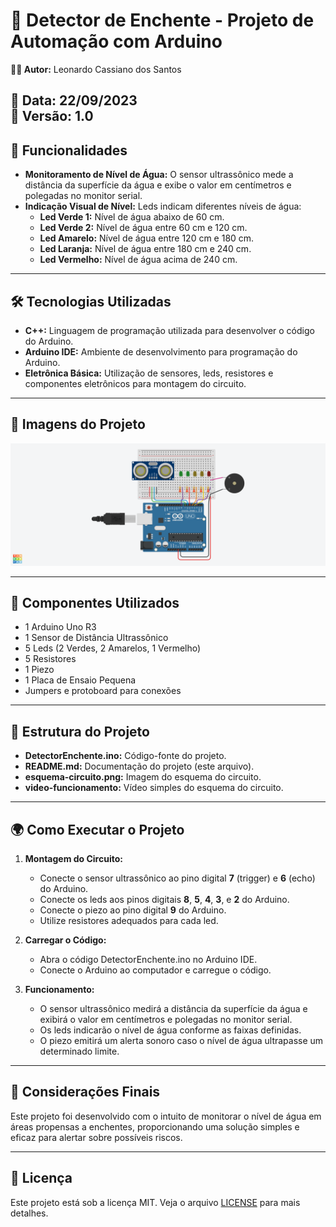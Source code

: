 # 🌊 Detector de Enchente - Projeto de Automação com Arduino  

**👨‍💻 Autor:** Leonardo Cassiano dos Santos  

**📅 Data:** 22/09/2023  
**🔖 Versão:** 1.0  
---

## 🌟 Funcionalidades  

- **Monitoramento de Nível de Água:** O sensor ultrassônico mede a distância da superfície da água e exibe o valor em centímetros e polegadas no monitor serial.  
- **Indicação Visual de Nível:** Leds indicam diferentes níveis de água:  
  - **Led Verde 1:** Nível de água abaixo de 60 cm.  
  - **Led Verde 2:** Nível de água entre 60 cm e 120 cm.  
  - **Led Amarelo:** Nível de água entre 120 cm e 180 cm.  
  - **Led Laranja:** Nível de água entre 180 cm e 240 cm.  
  - **Led Vermelho:** Nível de água acima de 240 cm.  

---

## 🛠️ Tecnologias Utilizadas  
- **C++:** Linguagem de programação utilizada para desenvolver o código do Arduino.  
- **Arduino IDE:** Ambiente de desenvolvimento para programação do Arduino.  
- **Eletrônica Básica:** Utilização de sensores, leds, resistores e componentes eletrônicos para montagem do circuito.  

---

## 📸 Imagens do Projeto  
![imagem do projeto](https://raw.githubusercontent.com/yLeonardo99/Detector-Enchente/refs/heads/main/Detector%20de%20Enchente.png)

---

## 🔧 Componentes Utilizados  

- 1 Arduino Uno R3  
- 1 Sensor de Distância Ultrassônico  
- 5 Leds (2 Verdes, 2 Amarelos, 1 Vermelho)  
- 5 Resistores  
- 1 Piezo  
- 1 Placa de Ensaio Pequena  
- Jumpers e protoboard para conexões  

---

## 📂 Estrutura do Projeto  
- **DetectorEnchente.ino:** Código-fonte do projeto.  
- **README.md:** Documentação do projeto (este arquivo).  
- **esquema-circuito.png:** Imagem do esquema do circuito.  
- **video-funcionamento:** Vídeo simples do esquema do circuito.  

---

## 🌍 Como Executar o Projeto 

1. **Montagem do Circuito:**
   - Conecte o sensor ultrassônico ao pino digital **7** (trigger) e **6** (echo) do Arduino.  
   - Conecte os leds aos pinos digitais **8**, **5**, **4**, **3**, e **2** do Arduino.  
   - Conecte o piezo ao pino digital **9** do Arduino.  
   - Utilize resistores adequados para cada led.  

2. **Carregar o Código:**  
   - Abra o código DetectorEnchente.ino no Arduino IDE.  
   - Conecte o Arduino ao computador e carregue o código.  

3. **Funcionamento:**  
   - O sensor ultrassônico medirá a distância da superfície da água e exibirá o valor em centímetros e polegadas no monitor serial.  
   - Os leds indicarão o nível de água conforme as faixas definidas.  
   - O piezo emitirá um alerta sonoro caso o nível de água ultrapasse um determinado limite.  

---

## 📝 Considerações Finais  

Este projeto foi desenvolvido com o intuito de monitorar o nível de água em áreas propensas a enchentes, proporcionando uma solução simples e eficaz para alertar sobre possíveis riscos.  

---

## 📄 Licença  

Este projeto está sob a licença MIT. Veja o arquivo [LICENSE](https://github.com/seu-usuario/detector-enchente/blob/main/LICENSE) para mais detalhes.  
